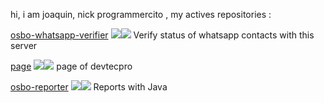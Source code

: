 hi, i am joaquin, nick programmercito , my actives repositories :

[osbo-whatsapp-verifier](https://github.com/Programmercito/osbo-whatsapp-verifier) ![](https://img.shields.io/github/stars/Programmercito/osbo-whatsapp-verifier?style=flat-square&logo=appveyor)![](https://img.shields.io/github/license/Programmercito/osbo-whatsapp-verifier?style=flat-square&logo=appveyor)
Verify status of whatsapp contacts with this server

[page](https://github.com/Programmercito/page) ![](https://img.shields.io/github/stars/Programmercito/page?style=flat-square&logo=appveyor)![](https://img.shields.io/github/license/Programmercito/page?style=flat-square&logo=appveyor)
page of devtecpro

[osbo-reporter](https://github.com/Programmercito/osbo-reporter) ![](https://img.shields.io/github/stars/Programmercito/osbo-reporter?style=flat-square&logo=appveyor)![](https://img.shields.io/github/license/Programmercito/osbo-reporter?style=flat-square&logo=appveyor)
Reports with Java
